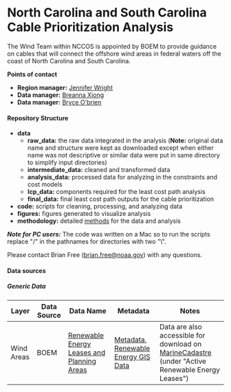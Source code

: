 # North Carolina and South Carolina Cable Prioritization Analysis

The Wind Team within NCCOS is appointed by BOEM to provide guidance on cables that will connect the offshore wind areas in federal waters off the coast of North Carolina and South Carolina.

**Points of contact**
* **Region manager:** [Jennifer Wright](mailto:jennifer.wright@noaa.gov)
* **Data manager:** [Breanna Xiong](mailto:breanna.xiong@noaa.gov)
* **Data manager:** [Bryce O'brien](mailto:bryce.obrien@noaa.gov)

#### **Repository Structure**
-   **data**
    -   **raw_data:** the raw data integrated in the analysis (**Note:** original data name and structure were kept as downloaded except when either name was not descriptive or similar data were put in same directory to simplify input directories)
    -   **intermediate_data:** cleaned and transformed data
    -   **analysis_data:** processed data for analyzing in the constraints and cost models
    -   **lcp_data:** components required for the least cost path analysis
    -   **final_data:** final least cost path outputs for the cable prioritization
-   **code:** scripts for cleaning, processing, and analyzing data
-   **figures:** figures generated to visualize analysis
-   **methodology:** detailed [methods]() for the data and analysis

***Note for PC users:*** The code was written on a Mac so to run the scripts replace "/" in the pathnames for directories with two "\\".

Please contact Brian Free ([brian.free\@noaa.gov](mailto:brian.free@noaa.gov)) with any questions.

#### **Data sources**
##### *Generic Data*
| Layer | Data Source | Data Name | Metadata | Notes |
|---------------|---------------|---------------|---------------|---------------|
| Wind Areas | BOEM | [Renewable Energy Leases and Planning Areas](https://www.boem.gov/renewable-energy/boem-renewable-energy-geodatabase) | [Metadata](https://metadata.boem.gov/geospatial/boem_renewable_lease_areas.xml), [Renewable Energy GIS Data](https://www.boem.gov/renewable-energy/mapping-and-data/renewable-energy-gis-data) | Data are also accessible for download on [MarineCadastre](https://marinecadastre.gov/) (under "Active Renewable Energy Leases") |
